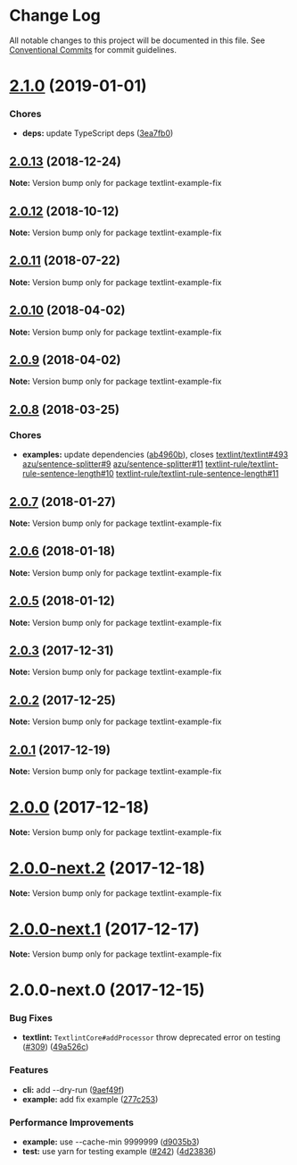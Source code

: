 # Change Log

All notable changes to this project will be documented in this file.
See [Conventional Commits](https://conventionalcommits.org) for commit guidelines.

<a name="2.1.0"></a>
# [2.1.0](https://github.com/textlint/textlint/compare/textlint-example-fix@2.0.13...textlint-example-fix@2.1.0) (2019-01-01)


### Chores

* **deps:** update TypeScript deps ([3ea7fb0](https://github.com/textlint/textlint/commit/3ea7fb0))




<a name="2.0.13"></a>
## [2.0.13](https://github.com/textlint/textlint/compare/textlint-example-fix@2.0.11...textlint-example-fix@2.0.13) (2018-12-24)




**Note:** Version bump only for package textlint-example-fix

<a name="2.0.12"></a>
## [2.0.12](https://github.com/textlint/textlint/compare/textlint-example-fix@2.0.11...textlint-example-fix@2.0.12) (2018-10-12)




**Note:** Version bump only for package textlint-example-fix

<a name="2.0.11"></a>
## [2.0.11](https://github.com/textlint/textlint/compare/textlint-example-fix@2.0.10...textlint-example-fix@2.0.11) (2018-07-22)




**Note:** Version bump only for package textlint-example-fix

<a name="2.0.10"></a>
## [2.0.10](https://github.com/textlint/textlint/compare/textlint-example-fix@2.0.9...textlint-example-fix@2.0.10) (2018-04-02)




**Note:** Version bump only for package textlint-example-fix

<a name="2.0.9"></a>
## [2.0.9](https://github.com/textlint/textlint/compare/textlint-example-fix@2.0.8...textlint-example-fix@2.0.9) (2018-04-02)




**Note:** Version bump only for package textlint-example-fix

<a name="2.0.8"></a>
## [2.0.8](https://github.com/textlint/textlint/compare/textlint-example-fix@2.0.7...textlint-example-fix@2.0.8) (2018-03-25)


### Chores

* **examples:** update dependencies ([ab4960b](https://github.com/textlint/textlint/commit/ab4960b)), closes [textlint/textlint#493](https://github.com/textlint/textlint/issues/493) [azu/sentence-splitter#9](https://github.com/azu/sentence-splitter/issues/9) [azu/sentence-splitter#11](https://github.com/azu/sentence-splitter/issues/11) [textlint-rule/textlint-rule-sentence-length#10](https://github.com/textlint-rule/textlint-rule-sentence-length/issues/10) [textlint-rule/textlint-rule-sentence-length#11](https://github.com/textlint-rule/textlint-rule-sentence-length/issues/11)




<a name="2.0.7"></a>
## [2.0.7](https://github.com/textlint/textlint/compare/textlint-example-fix@2.0.6...textlint-example-fix@2.0.7) (2018-01-27)




**Note:** Version bump only for package textlint-example-fix

<a name="2.0.6"></a>
## [2.0.6](https://github.com/textlint/textlint/compare/textlint-example-fix@2.0.5...textlint-example-fix@2.0.6) (2018-01-18)




**Note:** Version bump only for package textlint-example-fix

<a name="2.0.5"></a>
## [2.0.5](https://github.com/textlint/textlint/compare/textlint-example-fix@2.0.4...textlint-example-fix@2.0.5) (2018-01-12)




**Note:** Version bump only for package textlint-example-fix

<a name="2.0.3"></a>
## [2.0.3](https://github.com/textlint/textlint/compare/textlint-example-fix@2.0.2...textlint-example-fix@2.0.3) (2017-12-31)




**Note:** Version bump only for package textlint-example-fix

<a name="2.0.2"></a>
## [2.0.2](https://github.com/textlint/textlint/compare/textlint-example-fix@2.0.1...textlint-example-fix@2.0.2) (2017-12-25)




**Note:** Version bump only for package textlint-example-fix

<a name="2.0.1"></a>
## [2.0.1](https://github.com/textlint/textlint/compare/textlint-example-fix@2.0.0...textlint-example-fix@2.0.1) (2017-12-19)




**Note:** Version bump only for package textlint-example-fix

<a name="2.0.0"></a>
# [2.0.0](https://github.com/textlint/textlint/compare/textlint-example-fix@2.0.0-next.2...textlint-example-fix@2.0.0) (2017-12-18)




**Note:** Version bump only for package textlint-example-fix

<a name="2.0.0-next.2"></a>
# [2.0.0-next.2](https://github.com/textlint/textlint/compare/textlint-example-fix@2.0.0-next.1...textlint-example-fix@2.0.0-next.2) (2017-12-18)




**Note:** Version bump only for package textlint-example-fix

<a name="2.0.0-next.1"></a>
# [2.0.0-next.1](https://github.com/textlint/textlint/compare/textlint-example-fix@2.0.0-next.0...textlint-example-fix@2.0.0-next.1) (2017-12-17)




**Note:** Version bump only for package textlint-example-fix

<a name="2.0.0-next.0"></a>
# 2.0.0-next.0 (2017-12-15)


### Bug Fixes

* **textlint:** `TextlintCore#addProcessor` throw deprecated error on testing ([#309](https://github.com/textlint/textlint/issues/309)) ([49a526c](https://github.com/textlint/textlint/commit/49a526c))


### Features

* **cli:** add --dry-run ([9aef49f](https://github.com/textlint/textlint/commit/9aef49f))
* **example:** add fix example ([277c253](https://github.com/textlint/textlint/commit/277c253))


### Performance Improvements

* **example:** use --cache-min 9999999 ([d9035b3](https://github.com/textlint/textlint/commit/d9035b3))
* **test:** use yarn for testing example ([#242](https://github.com/textlint/textlint/issues/242)) ([4d23836](https://github.com/textlint/textlint/commit/4d23836))
